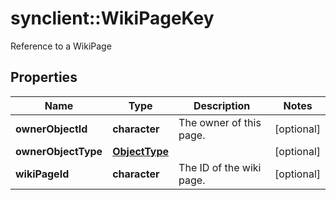 # synclient::WikiPageKey

Reference to a WikiPage
## Properties
Name | Type | Description | Notes
------------ | ------------- | ------------- | -------------
**ownerObjectId** | **character** | The owner of this page. | [optional] 
**ownerObjectType** | [**ObjectType**](ObjectType.md) |  | [optional] 
**wikiPageId** | **character** | The ID of the wiki page. | [optional] 


